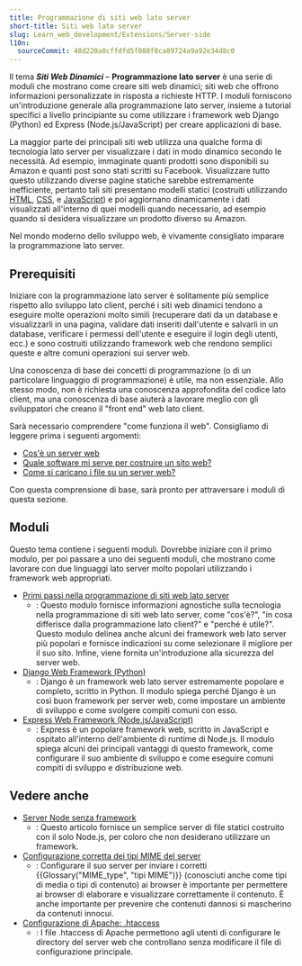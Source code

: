 ```yaml
---
title: Programmazione di siti web lato server
short-title: Siti web lato server
slug: Learn_web_development/Extensions/Server-side
l10n:
  sourceCommit: 48d220a8cffdfd5f088f8ca89724a9a92e34d8c0
---
```


Il tema **_Siti Web Dinamici_** – **Programmazione lato server** è una serie di moduli che mostrano come creare siti web dinamici; siti web che offrono informazioni personalizzate in risposta a richieste HTTP. I moduli forniscono un'introduzione generale alla programmazione lato server, insieme a tutorial specifici a livello principiante su come utilizzare i framework web Django (Python) ed Express (Node.js/JavaScript) per creare applicazioni di base.

La maggior parte dei principali siti web utilizza una qualche forma di tecnologia lato server per visualizzare i dati in modo dinamico secondo le necessità. Ad esempio, immaginate quanti prodotti sono disponibili su Amazon e quanti post sono stati scritti su Facebook. Visualizzare tutto questo utilizzando diverse pagine statiche sarebbe estremamente inefficiente, pertanto tali siti presentano modelli statici (costruiti utilizzando [HTML](/it/docs/Learn_web_development/Core/Structuring_content), [CSS](/it/docs/Learn_web_development/Core/Styling_basics), e [JavaScript](/it/docs/Learn_web_development/Core/Scripting)) e poi aggiornano dinamicamente i dati visualizzati all'interno di quei modelli quando necessario, ad esempio quando si desidera visualizzare un prodotto diverso su Amazon.

Nel mondo moderno dello sviluppo web, è vivamente consigliato imparare la programmazione lato server.

## Prerequisiti

Iniziare con la programmazione lato server è solitamente più semplice rispetto allo sviluppo lato client, perché i siti web dinamici tendono a eseguire molte operazioni molto simili (recuperare dati da un database e visualizzarli in una pagina, validare dati inseriti dall'utente e salvarli in un database, verificare i permessi dell'utente e eseguire il login degli utenti, ecc.) e sono costruiti utilizzando framework web che rendono semplici queste e altre comuni operazioni sui server web.

Una conoscenza di base dei concetti di programmazione (o di un particolare linguaggio di programmazione) è utile, ma non essenziale. Allo stesso modo, non è richiesta una conoscenza approfondita del codice lato client, ma una conoscenza di base aiuterà a lavorare meglio con gli sviluppatori che creano il "front end" web lato client.

Sarà necessario comprendere "come funziona il web". Consigliamo di leggere prima i seguenti argomenti:

- [Cos'è un server web](/it/docs/Learn_web_development/Howto/Web_mechanics/What_is_a_web_server)
- [Quale software mi serve per costruire un sito web?](/it/docs/Learn_web_development/Howto/Tools_and_setup/What_software_do_I_need)
- [Come si caricano i file su un server web?](/it/docs/Learn_web_development/Howto/Tools_and_setup/Upload_files_to_a_web_server)

Con questa comprensione di base, sarà pronto per attraversare i moduli di questa sezione.

## Moduli

Questo tema contiene i seguenti moduli. Dovrebbe iniziare con il primo modulo, per poi passare a uno dei seguenti moduli, che mostrano come lavorare con due linguaggi lato server molto popolari utilizzando i framework web appropriati.

- [Primi passi nella programmazione di siti web lato server](/it/docs/Learn_web_development/Extensions/Server-side/First_steps)
  - : Questo modulo fornisce informazioni agnostiche sulla tecnologia nella programmazione di siti web lato server, come "cos'è?", "in cosa differisce dalla programmazione lato client?" e "perché è utile?". Questo modulo delinea anche alcuni dei framework web lato server più popolari e fornisce indicazioni su come selezionare il migliore per il suo sito. Infine, viene fornita un'introduzione alla sicurezza del server web.
- [Django Web Framework (Python)](/it/docs/Learn_web_development/Extensions/Server-side/Django)
  - : Django è un framework web lato server estremamente popolare e completo, scritto in Python. Il modulo spiega perché Django è un così buon framework per server web, come impostare un ambiente di sviluppo e come svolgere compiti comuni con esso.
- [Express Web Framework (Node.js/JavaScript)](/it/docs/Learn_web_development/Extensions/Server-side/Express_Nodejs)
  - : Express è un popolare framework web, scritto in JavaScript e ospitato all'interno dell'ambiente di runtime di Node.js. Il modulo spiega alcuni dei principali vantaggi di questo framework, come configurare il suo ambiente di sviluppo e come eseguire comuni compiti di sviluppo e distribuzione web.

## Vedere anche

- [Server Node senza framework](/it/docs/Learn_web_development/Extensions/Server-side/Node_server_without_framework)
  - : Questo articolo fornisce un semplice server di file statici costruito con il solo Node.js, per coloro che non desiderano utilizzare un framework.
- [Configurazione corretta dei tipi MIME del server](/it/docs/Learn_web_development/Extensions/Server-side/Configuring_server_MIME_types)
  - : Configurare il suo server per inviare i corretti {{Glossary("MIME_type", "tipi MIME")}} (conosciuti anche come tipi di media o tipi di contenuto) ai browser è importante per permettere ai browser di elaborare e visualizzare correttamente il contenuto.
    È anche importante per prevenire che contenuti dannosi si mascherino da contenuti innocui.
- [Configurazione di Apache: .htaccess](/it/docs/Learn_web_development/Extensions/Server-side/Apache_Configuration_htaccess)
  - : I file .htaccess di Apache permettono agli utenti di configurare le directory del server web che controllano senza modificare il file di configurazione principale.
